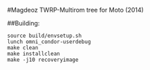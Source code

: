 #Magdeoz TWRP-Multirom tree for Moto (2014)

##Building:
````
source build/envsetup.sh
lunch omni_condor-userdebug
make clean
make installclean
make -j10 recoveryimage
````
